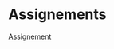 <h1>Assignements</h1>

<p><a href="Basic Web Design/Flexbox/CSS Grid Puzzle Assignment Display lesson pages.html" target="_self"> Assignement</a><p/>

